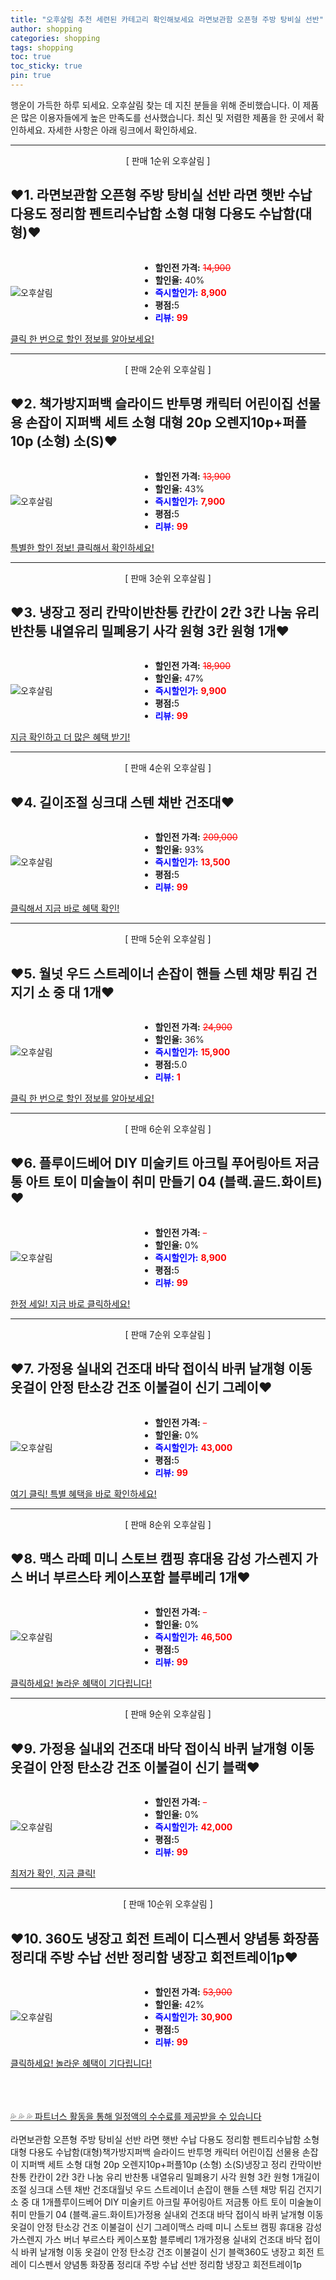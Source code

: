```yaml
---
title: "오후살림 추천 세련된 카테고리 확인해보세요 라면보관함 오픈형 주방 탕비실 선반"
author: shopping
categories: shopping
tags: shopping
toc: true
toc_sticky: true
pin: true
---
```

행운이 가득한 하루 되세요. 오후살림 찾는 데 지친 분들을 위해 준비했습니다. 이 제품은 많은 이용자들에게 높은 만족도를 선사했습니다. 최신 및 저렴한 제품을 한 곳에서 확인하세요. 자세한 사항은 아래 링크에서 확인하세요.

---
<p class="toplist" style="margin: 0 auto; display: block; width: fit-content;">[ 판매 1순위 오후살림 ]</p>

<h2><strong>❤️1. 라면보관함 오픈형 주방 탕비실 선반 라면 햇반 수납 다용도 정리함 펜트리수납함 소형 대형 다용도 수납함(대형)❤️</strong></h2>

<div style="display: flex; align-items: center;">
    <div style="flex: 0.4;">
        <img src="https://thumbnail7.coupangcdn.com/thumbnails/remote/230x230ex/image/vendor_inventory/6a83/e8603d4b5f54d7e01e1c418edb3aaf9ef84d031c92bfc11a8dfad50c7753.jpg" alt="오후살림" style="max-width: 100%;">
    </div>
    <div style="flex: 0.6; margin-left: 10px;">
        <ul>
            <li><strong>할인전 가격:</strong> <del style="color: red;">14,900</del></li>
            <li><strong>할인율:</strong> 40%</li>
            <li><span style='color:blue'><strong>즉시할인가:</strong></span> <span style='color:red'><strong>8,900</strong></span></li>
            <li><strong>평점:</strong>5</li>
            <li><span style='color:blue'><strong>리뷰:</strong></span> <span style='color:red'><strong>99</strong></span></li>
        </ul>
    </div>
</div>
<div class="center">
    <a href="https://selin100587001.github.io?lptag=AF9450613&subid=githubio&pageKey=7600199692&traceid=V0-153&itemId=20103196173&vendorItemId=87198267899" class="myButton">
        클릭 한 번으로 할인 정보를 알아보세요!
    </a>
</div>


---
<p class="toplist" style="margin: 0 auto; display: block; width: fit-content;">[ 판매 2순위 오후살림 ]</p>

<h2><strong>❤️2. 책가방지퍼백 슬라이드 반투명 캐릭터 어린이집 선물용 손잡이 지퍼백 세트 소형 대형 20p 오렌지10p+퍼플10p (소형) 소(S)❤️</strong></h2>

<div style="display: flex; align-items: center;">
    <div style="flex: 0.4;">
        <img src="https://thumbnail6.coupangcdn.com/thumbnails/remote/230x230ex/image/vendor_inventory/4291/bec404e9640c2ea90b3c87f6c02d1e2d3f0d14bef1e378603e205569e079.jpg" alt="오후살림" style="max-width: 100%;">
    </div>
    <div style="flex: 0.6; margin-left: 10px;">
        <ul>
            <li><strong>할인전 가격:</strong> <del style="color: red;">13,900</del></li>
            <li><strong>할인율:</strong> 43%</li>
            <li><span style='color:blue'><strong>즉시할인가:</strong></span> <span style='color:red'><strong>7,900</strong></span></li>
            <li><strong>평점:</strong>5</li>
            <li><span style='color:blue'><strong>리뷰:</strong></span> <span style='color:red'><strong>99</strong></span></li>
        </ul>
    </div>
</div>
<div class="center">
    <a href="https://selin100587001.github.io?lptag=AF9450613&subid=githubio&pageKey=7560913540&traceid=V0-153&itemId=19919284978&vendorItemId=87019026549" class="myButton">
        특별한 할인 정보! 클릭해서 확인하세요!
    </a>
</div>


---
<p class="toplist" style="margin: 0 auto; display: block; width: fit-content;">[ 판매 3순위 오후살림 ]</p>

<h2><strong>❤️3. 냉장고 정리 칸막이반찬통 칸칸이 2칸 3칸 나눔 유리 반찬통 내열유리 밀폐용기 사각 원형 3칸 원형 1개❤️</strong></h2>

<div style="display: flex; align-items: center;">
    <div style="flex: 0.4;">
        <img src="https://thumbnail8.coupangcdn.com/thumbnails/remote/230x230ex/image/vendor_inventory/682c/50abef5df0deb93a26bee18738f3bc5aa2186f3f0007464c78d2e4f61782.jpg" alt="오후살림" style="max-width: 100%;">
    </div>
    <div style="flex: 0.6; margin-left: 10px;">
        <ul>
            <li><strong>할인전 가격:</strong> <del style="color: red;">18,900</del></li>
            <li><strong>할인율:</strong> 47%</li>
            <li><span style='color:blue'><strong>즉시할인가:</strong></span> <span style='color:red'><strong>9,900</strong></span></li>
            <li><strong>평점:</strong>5</li>
            <li><span style='color:blue'><strong>리뷰:</strong></span> <span style='color:red'><strong>99</strong></span></li>
        </ul>
    </div>
</div>
<div class="center">
    <a href="https://selin100587001.github.io?lptag=AF9450613&subid=githubio&pageKey=7600197395&traceid=V0-153&itemId=20103183172&vendorItemId=87198254402" class="myButton">
        지금 확인하고 더 많은 혜택 받기!
    </a>
</div>


---
<p class="toplist" style="margin: 0 auto; display: block; width: fit-content;">[ 판매 4순위 오후살림 ]</p>

<h2><strong>❤️4. 길이조절 싱크대 스텐 채반 건조대❤️</strong></h2>

<div style="display: flex; align-items: center;">
    <div style="flex: 0.4;">
        <img src="https://thumbnail7.coupangcdn.com/thumbnails/remote/230x230ex/image/vendor_inventory/5e2b/047510c3f58f2a99394fd651da7accf9e8cc226831a1312de04587f231f8.jpg" alt="오후살림" style="max-width: 100%;">
    </div>
    <div style="flex: 0.6; margin-left: 10px;">
        <ul>
            <li><strong>할인전 가격:</strong> <del style="color: red;">209,000</del></li>
            <li><strong>할인율:</strong> 93%</li>
            <li><span style='color:blue'><strong>즉시할인가:</strong></span> <span style='color:red'><strong>13,500</strong></span></li>
            <li><strong>평점:</strong>5</li>
            <li><span style='color:blue'><strong>리뷰:</strong></span> <span style='color:red'><strong>99</strong></span></li>
        </ul>
    </div>
</div>
<div class="center">
    <a href="https://selin100587001.github.io?lptag=AF9450613&subid=githubio&pageKey=7826373758&traceid=V0-153&itemId=21272805627&vendorItemId=88332995856" class="myButton">
        클릭해서 지금 바로 혜택 확인!
    </a>
</div>


---
<p class="toplist" style="margin: 0 auto; display: block; width: fit-content;">[ 판매 5순위 오후살림 ]</p>

<h2><strong>❤️5. 월넛 우드 스트레이너 손잡이 핸들 스텐 채망 튀김 건지기 소 중 대 1개❤️</strong></h2>

<div style="display: flex; align-items: center;">
    <div style="flex: 0.4;">
        <img src="https://thumbnail6.coupangcdn.com/thumbnails/remote/230x230ex/image/vendor_inventory/3b05/6ab0b48835121297c900bd3308d356527acb2cde618c4f2795859bf991b7.jpg" alt="오후살림" style="max-width: 100%;">
    </div>
    <div style="flex: 0.6; margin-left: 10px;">
        <ul>
            <li><strong>할인전 가격:</strong> <del style="color: red;">24,900</del></li>
            <li><strong>할인율:</strong> 36%</li>
            <li><span style='color:blue'><strong>즉시할인가:</strong></span> <span style='color:red'><strong>15,900</strong></span></li>
            <li><strong>평점:</strong>5.0</li>
            <li><span style='color:blue'><strong>리뷰:</strong></span> <span style='color:red'><strong>1</strong></span></li>
        </ul>
    </div>
</div>
<div class="center">
    <a href="https://selin100587001.github.io?lptag=AF9450613&subid=githubio&pageKey=7826328361&traceid=V0-153&itemId=21272607354&vendorItemId=88332800224" class="myButton">
        클릭 한 번으로 할인 정보를 알아보세요!
    </a>
</div>


---
<p class="toplist" style="margin: 0 auto; display: block; width: fit-content;">[ 판매 6순위 오후살림 ]</p>

<h2><strong>❤️6. 플루이드베어 DIY 미술키트 아크릴 푸어링아트 저금통 아트 토이 미술놀이 취미 만들기 04 (블랙.골드.화이트)❤️</strong></h2>

<div style="display: flex; align-items: center;">
    <div style="flex: 0.4;">
        <img src="https://thumbnail6.coupangcdn.com/thumbnails/remote/230x230ex/image/vendor_inventory/6feb/a57e4dddd5bdacbeac147750f04f4e7aa96a575e8ac7f1d0bf6e5d39ed24.jpg" alt="오후살림" style="max-width: 100%;">
    </div>
    <div style="flex: 0.6; margin-left: 10px;">
        <ul>
            <li><strong>할인전 가격:</strong> <del style="color: red;">-</del></li>
            <li><strong>할인율:</strong> 0%</li>
            <li><span style='color:blue'><strong>즉시할인가:</strong></span> <span style='color:red'><strong>8,900</strong></span></li>
            <li><strong>평점:</strong>5</li>
            <li><span style='color:blue'><strong>리뷰:</strong></span> <span style='color:red'><strong>99</strong></span></li>
        </ul>
    </div>
</div>
<div class="center">
    <a href="https://selin100587001.github.io?lptag=AF9450613&subid=githubio&pageKey=7487582025&traceid=V0-153&itemId=19573001576&vendorItemId=86680751343" class="myButton">
        한정 세일! 지금 바로 클릭하세요!
    </a>
</div>


---
<p class="toplist" style="margin: 0 auto; display: block; width: fit-content;">[ 판매 7순위 오후살림 ]</p>

<h2><strong>❤️7. 가정용 실내외 건조대 바닥 접이식 바퀴 날개형 이동 옷걸이 안정 탄소강 건조 이불걸이 신기 그레이❤️</strong></h2>

<div style="display: flex; align-items: center;">
    <div style="flex: 0.4;">
        <img src="https://thumbnail7.coupangcdn.com/thumbnails/remote/230x230ex/image/vendor_inventory/64c4/cdd344b7aa47478e54f2f780e9327a1a8a064c5b1f6333989bf5f4ab7507.jpg" alt="오후살림" style="max-width: 100%;">
    </div>
    <div style="flex: 0.6; margin-left: 10px;">
        <ul>
            <li><strong>할인전 가격:</strong> <del style="color: red;">-</del></li>
            <li><strong>할인율:</strong> 0%</li>
            <li><span style='color:blue'><strong>즉시할인가:</strong></span> <span style='color:red'><strong>43,000</strong></span></li>
            <li><strong>평점:</strong>5</li>
            <li><span style='color:blue'><strong>리뷰:</strong></span> <span style='color:red'><strong>99</strong></span></li>
        </ul>
    </div>
</div>
<div class="center">
    <a href="https://selin100587001.github.io?lptag=AF9450613&subid=githubio&pageKey=8218216359&traceid=V0-153&itemId=23612009959&vendorItemId=90637654170" class="myButton">
        여기 클릭! 특별 혜택을 바로 확인하세요!
    </a>
</div>


---
<p class="toplist" style="margin: 0 auto; display: block; width: fit-content;">[ 판매 8순위 오후살림 ]</p>

<h2><strong>❤️8. 맥스 라떼 미니 스토브 캠핑 휴대용 감성 가스렌지 가스 버너 부르스타 케이스포함 블루베리 1개❤️</strong></h2>

<div style="display: flex; align-items: center;">
    <div style="flex: 0.4;">
        <img src="https://thumbnail6.coupangcdn.com/thumbnails/remote/230x230ex/image/vendor_inventory/1ca9/5492d899c9eb74291462e7a443e73310f68e0fb31f508d7a7ff3b2cf019a.jpg" alt="오후살림" style="max-width: 100%;">
    </div>
    <div style="flex: 0.6; margin-left: 10px;">
        <ul>
            <li><strong>할인전 가격:</strong> <del style="color: red;">-</del></li>
            <li><strong>할인율:</strong> 0%</li>
            <li><span style='color:blue'><strong>즉시할인가:</strong></span> <span style='color:red'><strong>46,500</strong></span></li>
            <li><strong>평점:</strong>5</li>
            <li><span style='color:blue'><strong>리뷰:</strong></span> <span style='color:red'><strong>99</strong></span></li>
        </ul>
    </div>
</div>
<div class="center">
    <a href="https://selin100587001.github.io?lptag=AF9450613&subid=githubio&pageKey=7521006229&traceid=V0-153&itemId=19725774978&vendorItemId=86829818059" class="myButton">
        클릭하세요! 놀라운 혜택이 기다립니다!
    </a>
</div>


---
<p class="toplist" style="margin: 0 auto; display: block; width: fit-content;">[ 판매 9순위 오후살림 ]</p>

<h2><strong>❤️9. 가정용 실내외 건조대 바닥 접이식 바퀴 날개형 이동 옷걸이 안정 탄소강 건조 이불걸이 신기 블랙❤️</strong></h2>

<div style="display: flex; align-items: center;">
    <div style="flex: 0.4;">
        <img src="https://thumbnail7.coupangcdn.com/thumbnails/remote/230x230ex/image/vendor_inventory/64c4/cdd344b7aa47478e54f2f780e9327a1a8a064c5b1f6333989bf5f4ab7507.jpg" alt="오후살림" style="max-width: 100%;">
    </div>
    <div style="flex: 0.6; margin-left: 10px;">
        <ul>
            <li><strong>할인전 가격:</strong> <del style="color: red;">-</del></li>
            <li><strong>할인율:</strong> 0%</li>
            <li><span style='color:blue'><strong>즉시할인가:</strong></span> <span style='color:red'><strong>42,000</strong></span></li>
            <li><strong>평점:</strong>5</li>
            <li><span style='color:blue'><strong>리뷰:</strong></span> <span style='color:red'><strong>99</strong></span></li>
        </ul>
    </div>
</div>
<div class="center">
    <a href="https://selin100587001.github.io?lptag=AF9450613&subid=githubio&pageKey=8218216359&traceid=V0-153&itemId=23612009940&vendorItemId=90637654127" class="myButton">
        최저가 확인, 지금 클릭!
    </a>
</div>


---
<p class="toplist" style="margin: 0 auto; display: block; width: fit-content;">[ 판매 10순위 오후살림 ]</p>

<h2><strong>❤️10. 360도 냉장고 회전 트레이 디스펜서 양념통 화장품 정리대 주방 수납 선반 정리함 냉장고 회전트레이1p❤️</strong></h2>

<div style="display: flex; align-items: center;">
    <div style="flex: 0.4;">
        <img src="https://thumbnail7.coupangcdn.com/thumbnails/remote/230x230ex/image/vendor_inventory/07dc/12101855bf0a049145457721d975259be07e5f6c2011a9db106de367a9cd.jpg" alt="오후살림" style="max-width: 100%;">
    </div>
    <div style="flex: 0.6; margin-left: 10px;">
        <ul>
            <li><strong>할인전 가격:</strong> <del style="color: red;">53,900</del></li>
            <li><strong>할인율:</strong> 42%</li>
            <li><span style='color:blue'><strong>즉시할인가:</strong></span> <span style='color:red'><strong>30,900</strong></span></li>
            <li><strong>평점:</strong>5</li>
            <li><span style='color:blue'><strong>리뷰:</strong></span> <span style='color:red'><strong>99</strong></span></li>
        </ul>
    </div>
</div>
<div class="center">
    <a href="https://selin100587001.github.io?lptag=AF9450613&subid=githubio&pageKey=7600198236&traceid=V0-153&itemId=20103187747&vendorItemId=87198259466" class="myButton">
        클릭하세요! 놀라운 혜택이 기다립니다!
    </a>
</div>

<br><br><br>[💦 💦 💦 파트너스 활동을 통해 일정액의 수수료를 제공받을 수 있습니다](https://link.coupang.com/a/bcpT2c)<br><br>라면보관함 오픈형 주방 탕비실 선반 라면 햇반 수납 다용도 정리함 펜트리수납함 소형 대형 다용도 수납함(대형)책가방지퍼백 슬라이드 반투명 캐릭터 어린이집 선물용 손잡이 지퍼백 세트 소형 대형 20p 오렌지10p+퍼플10p (소형) 소(S)냉장고 정리 칸막이반찬통 칸칸이 2칸 3칸 나눔 유리 반찬통 내열유리 밀폐용기 사각 원형 3칸 원형 1개길이조절 싱크대 스텐 채반 건조대월넛 우드 스트레이너 손잡이 핸들 스텐 채망 튀김 건지기 소 중 대 1개플루이드베어 DIY 미술키트 아크릴 푸어링아트 저금통 아트 토이 미술놀이 취미 만들기 04 (블랙.골드.화이트)가정용 실내외 건조대 바닥 접이식 바퀴 날개형 이동 옷걸이 안정 탄소강 건조 이불걸이 신기 그레이맥스 라떼 미니 스토브 캠핑 휴대용 감성 가스렌지 가스 버너 부르스타 케이스포함 블루베리 1개가정용 실내외 건조대 바닥 접이식 바퀴 날개형 이동 옷걸이 안정 탄소강 건조 이불걸이 신기 블랙360도 냉장고 회전 트레이 디스펜서 양념통 화장품 정리대 주방 수납 선반 정리함 냉장고 회전트레이1p